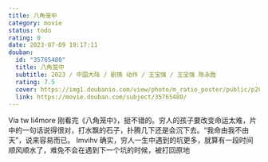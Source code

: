 ```yaml
---
title: 八角笼中
category: movie
status: todo
rating: 0
date: 2023-07-09 19:17:11
douban:
  id: "35765480"
  title: 八角笼中
  subtitle: 2023 / 中国大陆 / 剧情 动作 / 王宝强 / 王宝强 陈永胜
  rating: 7.5
  cover: https://img1.doubanio.com/view/photo/m_ratio_poster/public/p2893476407.jpg
  link: https://movie.douban.com/subject/35765480/
---
```


Via tw li4more 刚看完《八角笼中》，挺不错的。穷人的孩子要改变命运太难，片中的一句话说得很对，打水飘的石子，扑腾几下还是会沉下去。“我命由我不由天”，说来容易而已。   Imvihv 确实，穷人一生中遇到的坑更多，就算有一段时间顺风顺水了，难免不会在遇到下一个坑的时候，被打回原地
